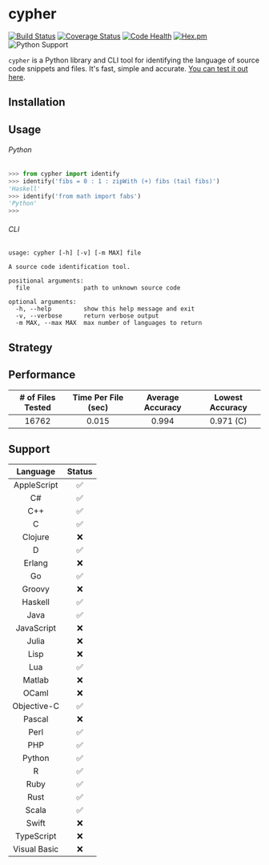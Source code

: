 # cypher

[![Build Status](https://travis-ci.org/jdkato/cypher.svg?branch=master)](https://travis-ci.org/jdkato/cypher) [![Coverage Status](https://coveralls.io/repos/github/jdkato/cypher/badge.svg?branch=master)](https://coveralls.io/github/jdkato/cypher?branch=master) [![Code Health](https://landscape.io/github/jdkato/cypher/master/landscape.svg?style=flat)](https://landscape.io/github/jdkato/cypher/master) [![Hex.pm](https://img.shields.io/hexpm/l/plug.svg?maxAge=2592000)](https://github.com/jdkato/cypher/blob/master/LICENSE.txt) ![Python Support](https://img.shields.io/badge/python-2.7,3.4,3.5-blue.svg)

`cypher` is a Python library and CLI tool for identifying the language of source code snippets and files. It's fast, simple and accurate. [You can test it out here](http://jdkato.github.io/cypher/).

## Installation

## Usage

###### Python

```python
>>> from cypher import identify
>>> identify('fibs = 0 : 1 : zipWith (+) fibs (tail fibs)')
'Haskell'
>>> identify('from math import fabs')
'Python'
>>>
```

###### CLI

```
usage: cypher [-h] [-v] [-m MAX] file

A source code identification tool.

positional arguments:
  file               path to unknown source code

optional arguments:
  -h, --help         show this help message and exit
  -v, --verbose      return verbose output
  -m MAX, --max MAX  max number of languages to return
```

## Strategy

## Performance

| # of Files Tested | Time Per File (sec) | Average Accuracy | Lowest Accuracy |
|:-----------------:|:-------------------:|:----------------:|:---------------:|
|       16762       |        0.015        |       0.994      |     0.971 (C)   |

## Support

|   Language    |       Status          |
|:-----------:  |:------------------:   |
| AppleScript   | :white_check_mark:    |
|      C#       | :white_check_mark:    |
|     C++       | :white_check_mark:    |
|      C        | :white_check_mark:    |
|   Clojure     |         :x:           |
|      D        | :white_check_mark:    |
|    Erlang     |         :x:           |
|      Go       | :white_check_mark:    |
|   Groovy      | :x:                   |
|   Haskell     | :white_check_mark:    |
|     Java      | :white_check_mark:    |
|  JavaScript   |         :x:           |
|    Julia      |         :x:           |
|     Lisp      |         :x:           |
|     Lua       | :white_check_mark:    |
|    Matlab     |         :x:           |
|    OCaml      |         :x:           |
| Objective-C   | :white_check_mark:    |
|    Pascal     |         :x:           |
|     Perl      | :white_check_mark:    |
|     PHP       | :white_check_mark:    |
|    Python     | :white_check_mark:    |
|      R        | :white_check_mark:    |
|     Ruby      | :white_check_mark:    |
|     Rust      | :white_check_mark:    |
|    Scala      | :white_check_mark:    |
|    Swift      |         :x:           |
| TypeScript    |         :x:           |
| Visual Basic  |         :x:           |
